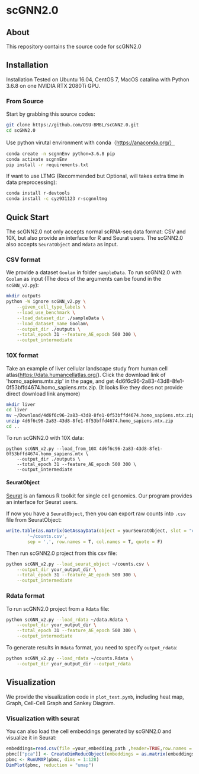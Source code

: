 # scGNN2.0
## About
This repository contains the source code for scGNN2.0

## Installation
Installation Tested on Ubuntu 16.04, CentOS 7, MacOS catalina with Python 3.6.8 on one NVIDIA RTX 2080Ti GPU.

### From Source
Start by grabbing this source codes:
```bash
git clone https://github.com/OSU-BMBL/scGNN2.0.git
cd scGNN2.0
```
Use python virutal environment with conda（https://anaconda.org/）
```bash
conda create -n scgnnEnv python=3.6.8 pip
conda activate scgnnEnv
pip install -r requirements.txt
```
If want to use LTMG (Recommended but Optional, will takes extra time in data preprocessing):
```bash
conda install r-devtools
conda install -c cyz931123 r-scgnnltmg
```
## Quick Start
The scGNN2.0 not only accepts normal scRNA-seq data format: CSV and 10X, but also provide an interface for R and Seurat users. The scGNN2.0 also accepts `SeuratObject` and `Rdata` as input.

### CSV format
We provide a dataset `Goolam` in folder `sampleData`. To run scGNN2.0 with `Goolam` as input (The docs of the arguments can be found in the `scGNN_v2.py`):
```bash
mkdir outputs
python -W ignore scGNN_v2.py \
    --given_cell_type_labels \
    --load_use_benchmark \
    --load_dataset_dir ./sampleData \
    --load_dataset_name Goolam\
    --output_dir ./outputs \
    --total_epoch 31 --feature_AE_epoch 500 300 \
    --output_intermediate 
```

### 10X format
Take an example of liver cellular landscape study from human cell atlas(https://data.humancellatlas.org/). Click the download link of 'homo_sapiens.mtx.zip' in the page, and get 4d6f6c96-2a83-43d8-8fe1-0f53bffd4674.homo_sapiens.mtx.zip. (It looks like they does not provide direct download link anymore)
```bash
mkdir liver
cd liver
mv ~/Download/4d6f6c96-2a83-43d8-8fe1-0f53bffd4674.homo_sapiens.mtx.zip .
unzip 4d6f6c96-2a83-43d8-8fe1-0f53bffd4674.homo_sapiens.mtx.zip
cd ..
```
To run scGNN2.0 with 10X data:
```
python scGNN_v2.py --load_from_10X 4d6f6c96-2a83-43d8-8fe1-0f53bffd4674.homo_sapiens.mtx \
    --output_dir ./outputs \
    --total_epoch 31 --feature_AE_epoch 500 300 \
    --output_intermediate 
```

#### SeuratObject
[Seurat](https://satijalab.org/seurat) is an famous R toolkit for single cell genomics. Our program provides an interface for Seurat users. 

If now you have a `SeuratObject`, then you can export raw counts into `.csv` file from SeuratObject:
```R
write.table(as.matrix(GetAssayData(object = yourSeuratObject, slot = "counts")), 
        '~/counts.csv', 
        sep = ',', row.names = T, col.names = T, quote = F)
```
Then run scGNN2.0 project from this csv file:
```bash
python scGNN_v2.py --load_seurat_object ~/counts.csv \
    --output_dir your_output_dir \
    --total_epoch 31 --feature_AE_epoch 500 300 \
    --output_intermediate 
```

### Rdata format
To run scGNN2.0 project from a `Rdata` file:
```bash
python scGNN_v2.py --load_rdata ~/data.Rdata \
    --output_dir your_output_dir \
    --total_epoch 31 --feature_AE_epoch 500 300 \
    --output_intermediate 
```

To generate results in `Rdata` format, you need to specify `output_rdata`:
```bash
python scGNN_v2.py --load_rdata ~/counts.Rdata \
    --output_dir your_output_dir --output_rdata
```

## Visualization
We provide the visualization code in `plot_test.pynb`, including heat map, Graph, Cell-Cell Graph and Sankey Diagram.

### Visualization with seurat
You can also load the cell embeddings generated by scGNN2.0 and visualize it in Seurat:
```R
embeddings=read.csv(file =your_embedding_path ,header=TRUE,row.names = 1)
pbmc[["pca"]] <- CreateDimReducObject(embeddings = as.matrix(embeddings), key = "embedding_", assay = DefaultAssay(pbmc))
pbmc <- RunUMAP(pbmc, dims = 1:128)
DimPlot(pbmc, reduction = "umap")
```
